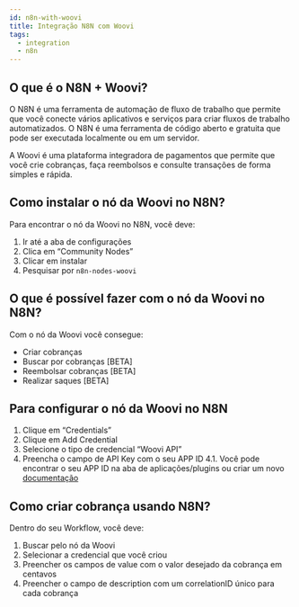 ```yaml
---
id: n8n-with-woovi
title: Integração N8N com Woovi
tags:
  - integration
  - n8n
---
```


## O que é o N8N + Woovi?

O N8N é uma ferramenta de automação de fluxo de trabalho que permite que você conecte vários aplicativos e serviços para criar fluxos de trabalho automatizados. O N8N é uma ferramenta de código aberto e gratuita que pode ser executada localmente ou em um servidor.

A Woovi é uma plataforma integradora de pagamentos que permite que você crie cobranças, faça reembolsos e consulte transações de forma simples e rápida.

## Como instalar o nó da Woovi no N8N?

Para encontrar o nó da Woovi no N8N, você deve:

1. Ir até a aba de configurações
2. Clica em “Community Nodes”
3. Clicar em instalar
4. Pesquisar por `n8n-nodes-woovi`

## O que é possível fazer com o nó da Woovi no N8N?

Com o nó da Woovi você consegue:

- Criar cobranças
- Buscar por cobranças [BETA]
- Reembolsar cobranças [BETA]
- Realizar saques [BETA]

## Para configurar o nó da Woovi no N8N

1. Clique em “Credentials”
2. Clique em Add Credential
3. Selecione o tipo de credencial “Woovi API”
4. Preencha o campo de API Key com o seu APP ID
  4.1. Você pode encontrar o seu APP ID na aba de aplicações/plugins ou criar um novo [documentação](https://developers.woovi.com/docs/apis/api-getting-started)

## Como criar cobrança usando N8N?

Dentro do seu Workflow, você deve:

1. Buscar pelo nó da Woovi
2. Selecionar a credencial que você criou
3. Preencher os campos de value com o valor desejado da cobrança em centavos
4. Preencher o campo de description com um correlationID único para cada cobrança
